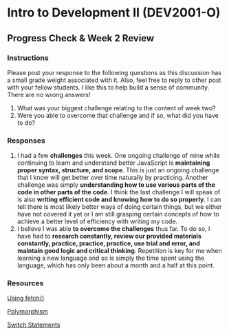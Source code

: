 # Intro to Development II (DEV2001-O)

## Progress Check & Week 2 Review

### Instructions

Please post your response to the following questions as this discussion has a small grade weight associated with it. Also, feel free to reply to other post with your fellow students. I like this to help build a sense of community. There are no wrong answers!

1. What was your biggest challenge relating to the content of week two?
2. Were you able to overcome that challenge and if so, what did you have to do?

### Responses

1. I had a few **challenges** this week. One ongoing challenge of mine while continuing to learn and understand better JavaScript is **maintaining proper syntax, structure, and scope**. This is just an ongoing challenge that I know will get better over time naturally by practicing. Another challenge was simply **understanding how to use various parts of the code in other parts of the code**. I think the last challenge I will speak of is also **writing efficient code and knowing how to do so properly**. I can tell there is most likely better ways of doing certain things, but we either have not covered it yet or I am still grasping certain concepts of how to achieve a better level of efficiency with writing my code.
2. I believe I was able **to overcome the challenges** thus far. To do so, I have had to **research constantly, review our provided materials constantly, practice, practice, practice, use trial and error, and maintain good logic and critical thinking**. Repetition is key for me when learning a new language and so is simply the time spent using the language, which has only been about a month and a half at this point.

### Resources

[Using fetch()](https://developer.mozilla.org/en-US/docs/Web/API/Fetch_API/Using_Fetch)

[Polymorphism](https://en.wikipedia.org/wiki/Polymorphism_(computer_science))

[Switch Statements](https://developer.mozilla.org/en-US/docs/Web/JavaScript/Reference/Statements/switch)